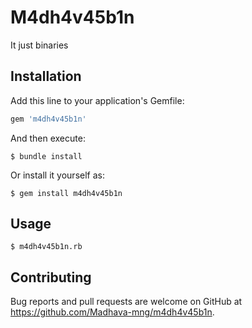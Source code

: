 # M4dh4v45b1n

It just binaries

## Installation

Add this line to your application's Gemfile:

```ruby
gem 'm4dh4v45b1n'
```

And then execute:

    $ bundle install

Or install it yourself as:

    $ gem install m4dh4v45b1n

## Usage

```
$ m4dh4v45b1n.rb
```

## Contributing

Bug reports and pull requests are welcome on GitHub at https://github.com/Madhava-mng/m4dh4v45b1n.
